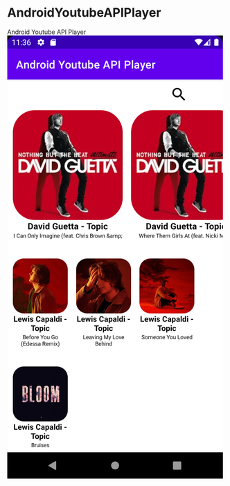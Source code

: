 # AndroidYoutubeAPIPlayer
Android Youtube API Player
![Preview](https://github.com/HamletNadirian/AndroidYoutubeAPIPlayer/blob/master/app/src/main/res/drawable-v24/preview.png)
